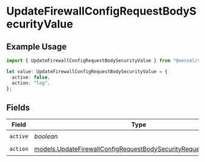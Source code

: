 # UpdateFirewallConfigRequestBodySecurityValue

## Example Usage

```typescript
import { UpdateFirewallConfigRequestBodySecurityValue } from "@vercel/sdk/models/updatefirewallconfigop.js";

let value: UpdateFirewallConfigRequestBodySecurityValue = {
  active: false,
  action: "log",
};
```

## Fields

| Field                                                                                                                                        | Type                                                                                                                                         | Required                                                                                                                                     | Description                                                                                                                                  |
| -------------------------------------------------------------------------------------------------------------------------------------------- | -------------------------------------------------------------------------------------------------------------------------------------------- | -------------------------------------------------------------------------------------------------------------------------------------------- | -------------------------------------------------------------------------------------------------------------------------------------------- |
| `active`                                                                                                                                     | *boolean*                                                                                                                                    | :heavy_check_mark:                                                                                                                           | N/A                                                                                                                                          |
| `action`                                                                                                                                     | [models.UpdateFirewallConfigRequestBodySecurityRequest6ValueAction](../models/updatefirewallconfigrequestbodysecurityrequest6valueaction.md) | :heavy_check_mark:                                                                                                                           | N/A                                                                                                                                          |